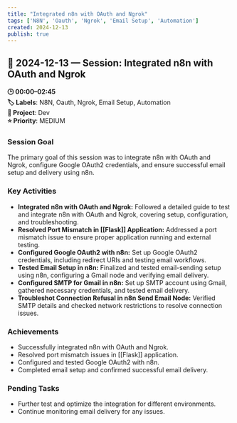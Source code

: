 ```yaml
---
title: "Integrated n8n with OAuth and Ngrok"
tags: ['N8N', 'Oauth', 'Ngrok', 'Email Setup', 'Automation']
created: 2024-12-13
publish: true
---
```


## 📅 2024-12-13 — Session: Integrated n8n with OAuth and Ngrok

**🕒 00:00–02:45**  
**🏷️ Labels**: N8N, Oauth, Ngrok, Email Setup, Automation  
**📂 Project**: Dev  
**⭐ Priority**: MEDIUM  


### Session Goal
The primary goal of this session was to integrate n8n with OAuth and Ngrok, configure Google OAuth2 credentials, and ensure successful email setup and delivery using n8n.

### Key Activities
- **Integrated n8n with OAuth and Ngrok:** Followed a detailed guide to test and integrate n8n with OAuth and Ngrok, covering setup, configuration, and troubleshooting.
- **Resolved Port Mismatch in [[Flask]] Application:** Addressed a port mismatch issue to ensure proper application running and external testing.
- **Configured Google OAuth2 with n8n:** Set up Google OAuth2 credentials, including redirect URIs and testing email workflows.
- **Tested Email Setup in n8n:** Finalized and tested email-sending setup using n8n, configuring a Gmail node and verifying email delivery.
- **Configured SMTP for Gmail in n8n:** Set up SMTP account using Gmail, gathered necessary credentials, and tested email delivery.
- **Troubleshot Connection Refusal in n8n Send Email Node:** Verified SMTP details and checked network restrictions to resolve connection issues.

### Achievements
- Successfully integrated n8n with OAuth and Ngrok.
- Resolved port mismatch issues in [[Flask]] application.
- Configured and tested Google OAuth2 with n8n.
- Completed email setup and confirmed successful email delivery.

### Pending Tasks
- Further test and optimize the integration for different environments.
- Continue monitoring email delivery for any issues.
